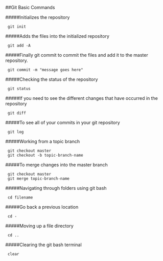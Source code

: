 ##Git Basic Commands

#####Initializes the repository

     git init
#####Adds the files into the initialized repository

     git add -A
#####Finally git commit to commit the files and add it to the master repository.

     git commit -m "message goes here"
#####Checking the status of the repository

     git status
#####If you need to see the different changes that have occurred in the repository

     git diff
#####To see all of your commits in your git repository

     git log
#####Working from a topic branch

     git checkout master
     git checkout -b topic-branch-name
#####To merge changes into the master branch

     git checkout master
     git merge topic-branch-name
#####Navigating through folders using git bash

     cd filename
#####Go back a previous location

     cd -
#####Moving up a file directory

     cd ..

#####Clearing the git bash terminal

     clear

